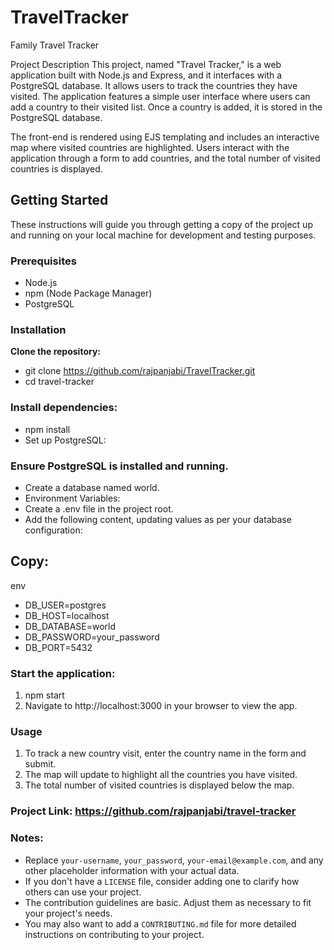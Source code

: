 # TravelTracker
Family Travel Tracker


Project Description
This project, named "Travel Tracker," is a web application built with Node.js and Express, and it interfaces with a PostgreSQL database. It allows users to track the countries they have visited. The application features a simple user interface where users can add a country to their visited list. Once a country is added, it is stored in the PostgreSQL database.

The front-end is rendered using EJS templating and includes an interactive map where visited countries are highlighted. Users interact with the application through a form to add countries, and the total number of visited countries is displayed.


## Getting Started

These instructions will guide you through getting a copy of the project up and running on your local machine for development and testing purposes.

### Prerequisites

- Node.js
- npm (Node Package Manager)
- PostgreSQL

### Installation

**Clone the repository:**
  
  - git clone https://github.com/rajpanjabi/TravelTracker.git
  - cd travel-tracker

   
### Install dependencies:

- npm install
- Set up PostgreSQL:

### Ensure PostgreSQL is installed and running.
- Create a database named world.
- Environment Variables:
- Create a .env file in the project root.
- Add the following content, updating values as per your database configuration:
  

## Copy:
env
- DB_USER=postgres
- DB_HOST=localhost
- DB_DATABASE=world
- DB_PASSWORD=your_password
- DB_PORT=5432


### Start the application:

1) npm start
2) Navigate to http://localhost:3000 in your browser to view the app.

### Usage
1) To track a new country visit, enter the country name in the form and submit.
2) The map will update to highlight all the countries you have visited.
3) The total number of visited countries is displayed below the map.


### Project Link: https://github.com/rajpanjabi/travel-tracker

### Notes:

- Replace `your-username`, `your_password`, `your-email@example.com`, and any other placeholder information with your actual data.
- If you don't have a `LICENSE` file, consider adding one to clarify how others can use your project.
- The contribution guidelines are basic. Adjust them as necessary to fit your project's needs.
- You may also want to add a `CONTRIBUTING.md` file for more detailed instructions on contributing to your project.
